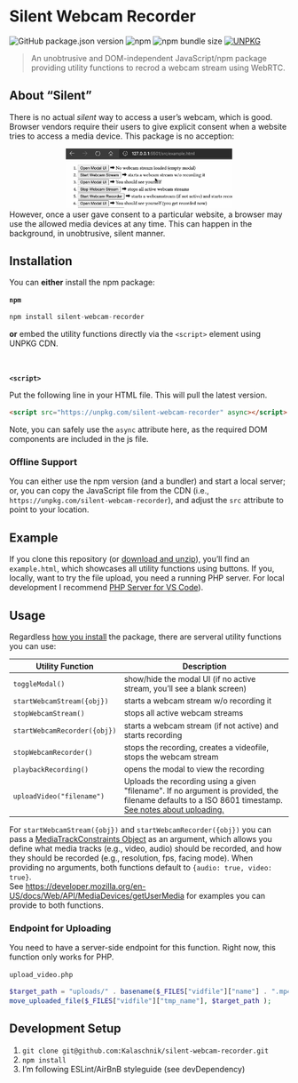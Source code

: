 # Silent Webcam Recorder

<p align="center">

![GitHub package.json version](https://img.shields.io/github/package-json/v/kalaschnik/silent-webcam-recorder?label=GitHub%20version)
![npm](https://img.shields.io/npm/v/silent-webcam-recorder?label=npm%20version)
![npm bundle size](https://img.shields.io/bundlephobia/minzip/silent-webcam-recorder)
[![UNPKG](https://img.shields.io/badge/unpkg-latest-green.svg)](https://unpkg.com/silent-webcam-recorder)

</p>

> An unobtrusive and DOM-independent JavaScript/npm package providing utility functions to recrod a webcam stream using WebRTC.

## About “Silent”

There is no actual *silent* way to access a user’s webcam, which is good. Browser vendors require their users to give explicit consent when a website tries to access a media device. This package is no acception:
<center>
<img src="./docs/sr.gif" width="300px">
</center>
However, once a user gave consent to a particular website, a browser may use the allowed media devices at any time. This can happen in the background, in unobtrusive, silent manner.


## Installation
You can **either** install the npm package:

**`npm`**

```javascript
npm install silent-webcam-recorder
```

**or** embed the utility functions directly via the `<script>` element using UNPKG CDN.

<br>

**`<script>`**

Put the following line in your HTML file. This will pull the latest version.

```html
<script src="https://unpkg.com/silent-webcam-recorder" async></script>
```

Note, you can safely use the `async` attribute here, as the required DOM components are included in the js file.

### Offline Support
You can either use the npm version (and a bundler) and start a local server; or, you can copy the JavaScript file from the CDN (i.e., `https://unpkg.com/silent-webcam-recorder`), and adjust the `src` attribute to point to your location.


## Example
If you clone this repository (or [download and unzip](https://github.com/Kalaschnik/silent-webcam-recorder/archive/master.zip)), you’ll find an `example.html`, which showcases all utility functions using buttons. If you, locally, want to try the file upload, you need a running PHP server. For local development I recommend [PHP Server for VS Code](https://marketplace.visualstudio.com/items?itemName=brapifra.phpserver)).

## Usage

Regardless [how you install](#installation) the package, there are serveral utility functions you can use:

| Utility Function | Description |
|-|-|
| `toggleModal()` | show/hide the modal UI (if no active stream, you’ll see a blank screen) |
| `startWebcamStream({obj})` | starts a webcam stream w/o recording it |
| `stopWebcamStream()` | stops all active webcam streams |
| `startWebcamRecorder({obj})` | starts a webcam stream (if not active) and starts recording |
| `stopWebcamRecorder()` | stops the recording, creates a videofile, stops the webcam stream |
| `playbackRecording()` | opens the modal to view the recording |
| `uploadVideo("filename")` | Uploads the recording using a given "filename". If no argument is provided, the filename defaults to a ISO 8601 timestamp. [See notes about uploading.](#endpoint-for-uploading) |

For `startWebcamStream({obj})` and `startWebcamRecorder({obj})` you can pass a [MediaTrackConstraints Object](https://developer.mozilla.org/en-US/docs/Web/API/MediaTrackConstraints) as an argument, which allows you define what media tracks (e.g., video, audio) should be recorded, and how they should be recorded (e.g., resolution, fps, facing mode). When providing no arguments, both functions default to `{audio: true, video: true}`.  
See https://developer.mozilla.org/en-US/docs/Web/API/MediaDevices/getUserMedia for examples you can provide to both functions.

### Endpoint for Uploading

You need to have a server-side endpoint for this function. Right now, this function only works for PHP.

`upload_video.php`
```php
$target_path = "uploads/" . basename($_FILES["vidfile"]["name"] . ".mp4");
move_uploaded_file($_FILES["vidfile"]["tmp_name"], $target_path );
```




## Development Setup

1. `git clone git@github.com:Kalaschnik/silent-webcam-recorder.git`
2. `npm install`
3. I’m following ESLint/AirBnB styleguide (see devDependency)
